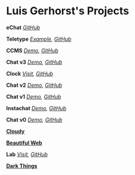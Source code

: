 Luis Gerhorst's Projects
===

**eChat** *[GitHub](https://github.com/luisgerhorst/echat)*

**Teletype** *[Example](http://klausgerhorst.de/), [GitHub](https://github.com/luisgerhorst/teletype)*

**CCMS** *[Demo](http://ccms.lsgh.me/), [GitHub](https://github.com/luisgerhorst/ccms)*

**Chat v3** *[Demo](http://luisgerhorst.de:9004/), [GitHub](https://github.com/luisgerhorst/chat-v3)*

**Clock** *[Visit](clock), [GitHub](https://github.com/luisgerhorst/clock)*

**Chat v2** *[Demo](http://luisgerhorst.de:9001/), [GitHub](https://github.com/luisgerhorst/chat-v2)*

**Chat v1** *[Demo](chat-v1), [GitHub](https://github.com/luisgerhorst/chat-v1)*

**Instachat** *[Demo](instachat), [GitHub](https://github.com/luisgerhorst/instachat)*

**Chat v0** *[Demo](chat-v0), [GitHub](https://github.com/luisgerhorst/chat-v0)*

**[Cloudy](http://cloudy.luisgerhorst.de)**

**[Beautiful Web](http://beautifulweb.tumblr.com)**

**Lab** *[Visit](lab), [GitHub](https://github.com/luisgerhorst/lab)*

**[Dark Things](http://darkthings.luisgerhorst.de)**
